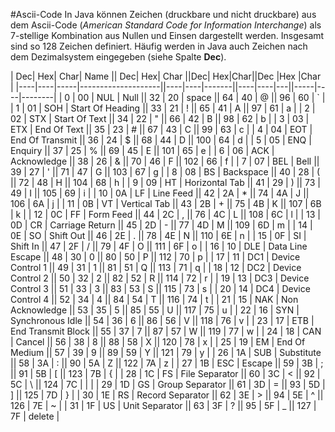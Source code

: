#Ascii-Code
In Java können Zeichen (druckbare und nicht druckbare) aus dem Ascii-Code (*American Standard Code for Information Interchange*) als 7-stellige Kombination aus Nullen und Einsen dargestellt werden. Insgesamt sind so 128 Zeichen definiert. Häufig werden in Java auch Zeichen nach dem Dezimalsystem eingegeben (siehe Spalte **Dec**).

| Dec| Hex| Char|        Name        || Dec| Hex| Char  ||Dec| Hex|Char||Dec  |Hex |Char    |
|----|----|-----|--------------------||----|----|-------||----|----|---||-----|----|--------|
| 0  | 00 | NUL |        Null        || 32 | 20 | space || 64 | 40 | @ || 96  | 60 |   `    |
|  1 | 01 | SOH | Start Of Heading   || 33 | 21 | !     || 65 | 41 | A ||  97 | 61 | a      |
|  2 | 02 | STX | Start Of Text      || 34 | 22 | "     || 66 | 42 | B ||  98 | 62 | b      |
|  3 | 03 | ETX | End Of Text        || 35 | 23 | #     || 67 | 43 | C ||  99 | 63 | c      |
|  4 | 04 | EOT | End Of Transmit    || 36 | 24 | $     || 68 | 44 | D || 100 | 64 | d      |
|  5 | 05 | ENQ | Enquiry            || 37 | 25 | %     || 69 | 45 | E || 101 | 65 | e      |
|  6 | 06 | ACK | Acknowledge        || 38 | 26 | &     || 70 | 46 | F || 102 | 66 | f      |
|  7 | 07 | BEL | Bell               || 39 | 27 | '     || 71 | 47 | G || 103 | 67 | g      |
|  8 | 08 | BS  | Backspace          || 40 | 28 | (     || 72 | 48 | H || 104 | 68 | h      |
|  9 | 09 | HT  | Horizontal Tab     || 41 | 29 | )     || 73 | 49 | I || 105 | 69 | i      |
| 10 | 0A | LF  | Line Feed          || 42 | 2A | *     || 74 | 4A | J || 106 | 6A | j      |
| 11 | 0B | VT  | Vertical Tab       || 43 | 2B | +     || 75 | 4B | K || 107 | 6B | k      |
| 12 | 0C | FF  | Form Feed          || 44 | 2C | ,     || 76 | 4C | L || 108 | 6C | l      |
| 13 | 0D | CR  | Carriage Return    || 45 | 2D | -     || 77 | 4D | M || 109 | 6D | m      |
| 14 | 0E | SO  | Shift Out          || 46 | 2E | .     || 78 | 4E | N || 110 | 6E | n      |
| 15 | 0F | SI  | Shift In           || 47 | 2F | /     || 79 | 4F | O || 111 | 6F | o      |
| 16 | 10 | DLE | Data Line Escape   || 48 | 30 | 0     || 80 | 50 | P || 112 | 70 | p      |
| 17 | 11 | DC1 | Device Control 1   || 49 | 31 | 1     || 81 | 51 | Q || 113 | 71 | q      |
| 18 | 12 | DC2 | Device Control 2   || 50 | 32 | 2     || 82 | 52 | R || 114 | 72 | r      |
| 19 | 13 | DC3 | Device Control 3   || 51 | 33 | 3     || 83 | 53 | S || 115 | 73 | s      |
| 20 | 14 | DC4 | Device Control 4   || 52 | 34 | 4     || 84 | 54 | T || 116 | 74 | t      |
| 21 | 15 | NAK | Non Acknowledge    || 53 | 35 | 5     || 85 | 55 | U || 117 | 75 | u      |
| 22 | 16 | SYN | Synchronous Idle   || 54 | 36 | 6     || 86 | 56 | V || 118 | 76 | v      |
| 23 | 17 | ETB | End Transmit Block || 55 | 37 | 7     || 87 | 57 | W || 119 | 77 | w      |
| 24 | 18 | CAN | Cancel             || 56 | 38 | 8     || 88 | 58 | X || 120 | 78 | x      |
| 25 | 19 | EM  | End Of Medium      || 57 | 39 | 9     || 89 | 59 | Y || 121 | 79 | y      |
| 26 | 1A | SUB | Substitute         || 58 | 3A | :     || 90 | 5A | Z || 122 | 7A | z      |
| 27 | 1B | ESC | Escape             || 59 | 3B | ;     || 91 | 5B | [ || 123 | 7B | {      |
| 28 | 1C | FS  | File Separator     || 60 | 3C | <     || 92 | 5C | \ || 124 | 7C | |      |
| 29 | 1D | GS  | Group Separator    || 61 | 3D | =     || 93 | 5D | ] || 125 | 7D | }      |
| 30 | 1E | RS  | Record Separator   || 62 | 3E | >     || 94 | 5E | ^ || 126 | 7E | ~      |
| 31 | 1F | US  | Unit Separator     || 63 | 3F | ?     || 95 | 5F | _ || 127 | 7F | delete |



